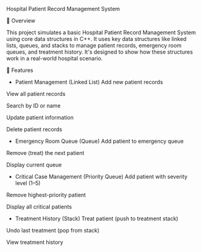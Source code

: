 Hospital Patient Record Management System

📌 Overview

This project simulates a basic Hospital Patient Record Management System using core data structures in C++. It uses key data structures like linked lists, queues, and stacks to manage patient records, emergency room queues, and treatment history. It's designed to show how these structures work in a real-world hospital scenario.

🎯 Features

- Patient Management (Linked List)
Add new patient records

View all patient records

Search by ID or name

Update patient information

Delete patient records

- Emergency Room Queue (Queue)
Add patient to emergency queue

Remove (treat) the next patient

Display current queue

- Critical Case Management (Priority Queue)
Add patient with severity level (1–5)

Remove highest-priority patient

Display all critical patients

- Treatment History (Stack)
Treat patient (push to treatment stack)

Undo last treatment (pop from stack)

View treatment history

